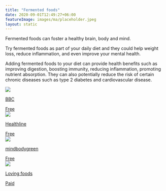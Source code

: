 ```yaml
---
title: "Fermented foods"
date: 2020-09-01T12:49:27+06:00
featureImage: images/ma/placeholder.jpeg
layout: static
---
```


Fermented foods can foster a healthy brain, body and mind.

Try fermented foods as part of your daily diet and they could help weight loss, reduce inflammation, and even improve your mental health.

Adding fermented foods to your diet can provide health benefits such as improving digestion, boosting immunity, reducing inflammation, promoting nutrient absorption. They can also potentially reduce the risk of certain chronic diseases such as type 2 diabetes and cardiovascular disease.

<a class="ma-link" href="https://www.bbc.co.uk/programmes/m000v3g2"><div class="ma-card ma-card-Health"><div class="ma-icon"><img src ="/images/Icon-check - health - opacity.svg"/></div><div class="ma-name"><p>BBC</p></div><div class="ma-paid-text"><span>Free</span></div></div></a><a class="ma-link" href="https://www.healthline.com/nutrition/gut-microbiome-and-health"><div class="ma-card ma-card-Health"><div class="ma-icon"><img src ="/images/Icon-check - health - opacity.svg"/></div><div class="ma-name"><p>Healthline</p></div><div class="ma-paid-text"><span>Free</span></div></div></a><a class="ma-link" href="https://www.mindbodygreen.com/articles/how-to-ferment-food-at-home"><div class="ma-card ma-card-Health"><div class="ma-icon"><img src ="/images/Icon-check - health - opacity.svg"/></div><div class="ma-name"><p>mindbodygreen</p></div><div class="ma-paid-text"><span>Free</span></div></div></a><a class="ma-link" href="https://www.awin1.com/cread.php?awinmid=25713&awinaffid=1198638&ued=https%3A%2F%2Fwww.lovingfoods.co.uk%2F"><div class="ma-card ma-card-Health"><div class="ma-icon"><img src ="/images/Icon-pound - health - opacity.svg"/></div><div class="ma-name"><p>Loving foods</p></div><div class="ma-paid-text"><span>Paid</span></div></div></a>  

<br/><br/>






